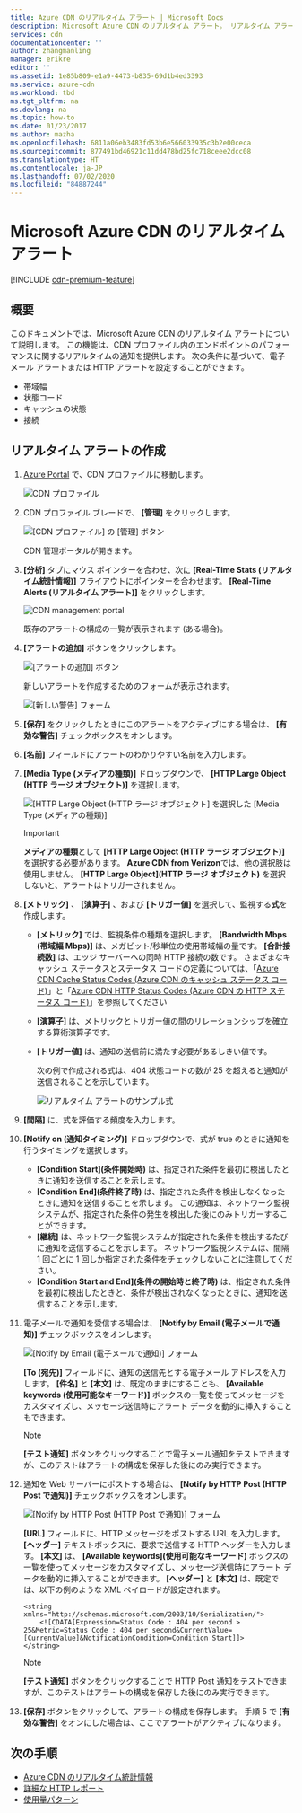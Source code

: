 ```yaml
---
title: Azure CDN のリアルタイム アラート | Microsoft Docs
description: Microsoft Azure CDN のリアルタイム アラート。 リアルタイム アラートは、CDN プロファイル内のエンドポイントのパフォーマンスに関する通知を提供します。
services: cdn
documentationcenter: ''
author: zhangmanling
manager: erikre
editor: ''
ms.assetid: 1e85b809-e1a9-4473-b835-69d1b4ed3393
ms.service: azure-cdn
ms.workload: tbd
ms.tgt_pltfrm: na
ms.devlang: na
ms.topic: how-to
ms.date: 01/23/2017
ms.author: mazha
ms.openlocfilehash: 6811a06eb3483fd53b6e566033935c3b2e00ceca
ms.sourcegitcommit: 877491bd46921c11dd478bd25fc718ceee2dcc08
ms.translationtype: HT
ms.contentlocale: ja-JP
ms.lasthandoff: 07/02/2020
ms.locfileid: "84887244"
---
```

# <a name="real-time-alerts-in-microsoft-azure-cdn"></a>Microsoft Azure CDN のリアルタイム アラート
[!INCLUDE [cdn-premium-feature](../../includes/cdn-premium-feature.md)]

## <a name="overview"></a>概要
このドキュメントでは、Microsoft Azure CDN のリアルタイム アラートについて説明します。 この機能は、CDN プロファイル内のエンドポイントのパフォーマンスに関するリアルタイムの通知を提供します。  次の条件に基づいて、電子メール アラートまたは HTTP アラートを設定することができます。

* 帯域幅
* 状態コード
* キャッシュの状態
* 接続

## <a name="creating-a-real-time-alert"></a>リアルタイム アラートの作成
1. [Azure Portal](https://portal.azure.com) で、CDN プロファイルに移動します。
   
    ![CDN プロファイル](./media/cdn-real-time-alerts/cdn-profile-blade.png)
1. CDN プロファイル ブレードで、 **[管理]** をクリックします。
   
    ![[CDN プロファイル] の [管理] ボタン](./media/cdn-real-time-alerts/cdn-manage-btn.png)
   
    CDN 管理ポータルが開きます。
3. **[分析]** タブにマウス ポインターを合わせ、次に **[Real-Time Stats (リアルタイム統計情報)]** フライアウトにポインターを合わせます。  **[Real-Time Alerts (リアルタイム アラート)]** をクリックします。
   
    ![CDN management portal](./media/cdn-real-time-alerts/cdn-premium-portal.png)
   
    既存のアラートの構成の一覧が表示されます (ある場合)。
4. **[アラートの追加]** ボタンをクリックします。
   
    ![[アラートの追加] ボタン](./media/cdn-real-time-alerts/cdn-add-alert.png)
   
    新しいアラートを作成するためのフォームが表示されます。
   
    ![[新しい警告] フォーム](./media/cdn-real-time-alerts/cdn-new-alert.png)
5. **[保存]** をクリックしたときにこのアラートをアクティブにする場合は、 **[有効な警告]** チェックボックスをオンします。
6. **[名前]** フィールドにアラートのわかりやすい名前を入力します。
7. **[Media Type (メディアの種類)]** ドロップダウンで、 **[HTTP Large Object (HTTP ラージ オブジェクト)]** を選択します。
   
    ![[HTTP Large Object (HTTP ラージ オブジェクト] を選択した [Media Type (メディアの種類)]](./media/cdn-real-time-alerts/cdn-http-large.png)
   
   > [!IMPORTANT]
   > **メディアの種類**として **[HTTP Large Object (HTTP ラージ オブジェクト)]** を選択する必要があります。  **Azure CDN from Verizon**では、他の選択肢は使用しません。  **[HTTP Large Object]\(HTTP ラージ オブジェクト\)** を選択しないと、アラートはトリガーされません。
   > 
   > 
8. **[メトリック]** 、 **[演算子]** 、および **[トリガー値]** を選択して、監視する**式**を作成します。
   
   * **[メトリック]** では、監視条件の種類を選択します。  **[Bandwidth Mbps (帯域幅 Mbps)]** は、メガビット/秒単位の使用帯域幅の量です。  **[合計接続数]** は、エッジ サーバーへの同時 HTTP 接続の数です。  さまざまなキャッシュ ステータスとステータス コードの定義については、「[Azure CDN Cache Status Codes (Azure CDN のキャッシュ ステータス コード)](/previous-versions/azure/mt759237(v=azure.100))」と「[Azure CDN HTTP Status Codes (Azure CDN の HTTP ステータス コード)](/previous-versions/azure/mt759238(v=azure.100))」を参照してください
   * **[演算子]** は、メトリックとトリガー値の間のリレーションシップを確立する算術演算子です。
   * **[トリガー値]** は、通知の送信前に満たす必要があるしきい値です。
     
     次の例で作成される式は、404 状態コードの数が 25 を超えると通知が送信されることを示しています。
     
     ![リアルタイム アラートのサンプル式](./media/cdn-real-time-alerts/cdn-expression.png)
9. **[間隔]** に、式を評価する頻度を入力します。
10. **[Notify on (通知タイミング)]** ドロップダウンで、式が true のときに通知を行うタイミングを選択します。
    
    * **[Condition Start]\(条件開始時\)** は、指定された条件を最初に検出したときに通知を送信することを示します。
    * **[Condition End]\(条件終了時\)** は、指定された条件を検出しなくなったときに通知を送信することを示します。 この通知は、ネットワーク監視システムが、指定された条件の発生を検出した後にのみトリガーすることができます。
    * **[継続]** は、ネットワーク監視システムが指定された条件を検出するたびに通知を送信することを示します。 ネットワーク監視システムは、間隔 1 回ごとに 1 回しか指定された条件をチェックしないことに注意してください。
    * **[Condition Start and End]\(条件の開始時と終了時\)** は、指定された条件を最初に検出したときと、条件が検出されなくなったときに、通知を送信することを示します。
1. 電子メールで通知を受信する場合は、 **[Notify by Email (電子メールで通知)]** チェックボックスをオンします。  
    
    ![[Notify by Email (電子メールで通知)] フォーム](./media/cdn-real-time-alerts/cdn-notify-email.png)
    
    **[To (宛先)]** フィールドに、通知の送信先とする電子メール アドレスを入力します。 **[件名]** と **[本文]** は、既定のままにすることも、 **[Available keywords (使用可能なキーワード)]** ボックスの一覧を使ってメッセージをカスタマイズし、メッセージ送信時にアラート データを動的に挿入することもできます。
    
    > [!NOTE]
    > **[テスト通知]** ボタンをクリックすることで電子メール通知をテストできますが、このテストはアラートの構成を保存した後にのみ実行できます。
    > 
    > 
12. 通知を Web サーバーにポストする場合は、 **[Notify by HTTP Post (HTTP Post で通知)]** チェックボックスをオンします。
    
    ![[Notify by HTTP Post (HTTP Post で通知)] フォーム](./media/cdn-real-time-alerts/cdn-notify-http.png)
    
    **[URL]** フィールドに、HTTP メッセージをポストする URL を入力します。 **[ヘッダー]** テキストボックスに、要求で送信する HTTP ヘッダーを入力します。  **[本文]** は、 **[Available keywords]\(使用可能なキーワード\)** ボックスの一覧を使ってメッセージをカスタマイズし、メッセージ送信時にアラート データを動的に挿入することができます。  **[ヘッダー]** と **[本文]** は、既定では、以下の例のような XML ペイロードが設定されます。
    
    ```
    <string xmlns="http://schemas.microsoft.com/2003/10/Serialization/">
        <![CDATA[Expression=Status Code : 404 per second > 25&Metric=Status Code : 404 per second&CurrentValue=[CurrentValue]&NotificationCondition=Condition Start]]>
    </string>
    ```
    
    > [!NOTE]
    > **[テスト通知]** ボタンをクリックすることで HTTP Post 通知をテストできますが、このテストはアラートの構成を保存した後にのみ実行できます。
    > 
    > 
13. **[保存]** ボタンをクリックして、アラートの構成を保存します。  手順 5 で **[有効な警告]** をオンにした場合は、ここでアラートがアクティブになります。

## <a name="next-steps"></a>次の手順
* [Azure CDN のリアルタイム統計情報](cdn-real-time-stats.md)
* [詳細な HTTP レポート](cdn-advanced-http-reports.md)
* [使用量パターン](cdn-analyze-usage-patterns.md)


